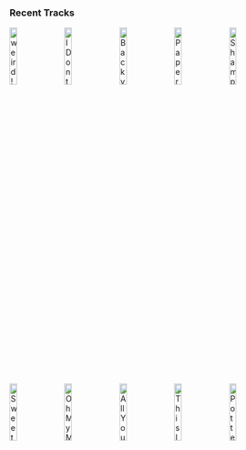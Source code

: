 ### Recent Tracks
[<img src='https://lastfm.freetls.fastly.net/i/u/300x300/c01be198d8499c3bf2a6aa4e323fb06b.png' width='16%' height='16%' alt='weird!'>](https://www.last.fm/music/yungblud/_/weird%2521)&nbsp;&nbsp;&nbsp;&nbsp;[<img src='https://lastfm.freetls.fastly.net/i/u/300x300/bbd6ef4c60cdf08b8790e4e61d883445.png' width='16%' height='16%' alt='I Dont Know Why'>](https://www.last.fm/music/notd/_/i%2bdon%2527t%2bknow%2bwhy)&nbsp;&nbsp;&nbsp;&nbsp;[<img src='https://lastfm.freetls.fastly.net/i/u/300x300/918280da353d71be4fca59f228998484.png' width='16%' height='16%' alt='Backyard Boy'>](https://www.last.fm/music/claire%2brosinkranz/_/backyard%2bboy)&nbsp;&nbsp;&nbsp;&nbsp;[<img src='https://lastfm.freetls.fastly.net/i/u/300x300/f905d900c13d5893ebd8166c69c381ca.png' width='16%' height='16%' alt='Paper Planes'>](https://www.last.fm/music/elina/_/paper%2bplanes)&nbsp;&nbsp;&nbsp;&nbsp;[<img src='https://lastfm.freetls.fastly.net/i/u/300x300/63d8be2239512dd5efac8754e0cf13d9.png' width='16%' height='16%' alt='Shampoo Bottles'>](https://www.last.fm/music/peach%2bpit/_/shampoo%2bbottles)&nbsp;&nbsp;&nbsp;&nbsp;<br>[<img src='https://lastfm.freetls.fastly.net/i/u/300x300/7f4d4dbf01ef076575735b772e340a96.png' width='16%' height='16%' alt='Sweet Tooth'>](https://www.last.fm/music/cavetown/_/sweet%2btooth)&nbsp;&nbsp;&nbsp;&nbsp;[<img src='https://lastfm.freetls.fastly.net/i/u/300x300/e45c08aba8d33fa7a59401bdb902ac74.png' width='16%' height='16%' alt='Oh My My'>](https://www.last.fm/music/blue%2boctober/_/oh%2bmy%2bmy)&nbsp;&nbsp;&nbsp;&nbsp;[<img src='https://lastfm.freetls.fastly.net/i/u/300x300/e103bf23513b633713ae220ab9ebe13a.png' width='16%' height='16%' alt='All Your Love'>](https://www.last.fm/music/sir%2bsly/_/all%2byour%2blove)&nbsp;&nbsp;&nbsp;&nbsp;[<img src='https://lastfm.freetls.fastly.net/i/u/300x300/74b88c79bf105c4a2e1ccc7fdb639cf4.png' width='16%' height='16%' alt='This Is How U Feel'>](https://www.last.fm/music/loote/_/this%2bis%2bhow%2bu%2bfeel)&nbsp;&nbsp;&nbsp;&nbsp;[<img src='https://lastfm.freetls.fastly.net/i/u/300x300/b8239e82186c4ecfcee074353b5cc5e0.png' width='16%' height='16%' alt='Potter Waltz'>](https://www.last.fm/music/patrick%2bdoyle/_/potter%2bwaltz)&nbsp;&nbsp;&nbsp;&nbsp;<br>